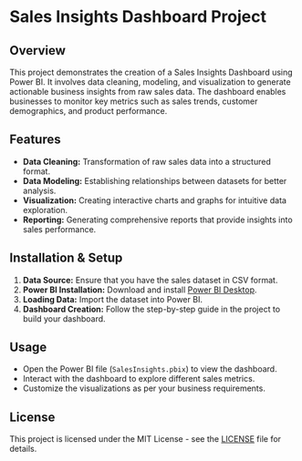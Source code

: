 # Sales Insights Dashboard Project

## Overview
This project demonstrates the creation of a Sales Insights Dashboard using Power BI. It involves data cleaning, modeling, and visualization to generate actionable business insights from raw sales data. The dashboard enables businesses to monitor key metrics such as sales trends, customer demographics, and product performance.

## Features
- **Data Cleaning:** Transformation of raw sales data into a structured format.
- **Data Modeling:** Establishing relationships between datasets for better analysis.
- **Visualization:** Creating interactive charts and graphs for intuitive data exploration.
- **Reporting:** Generating comprehensive reports that provide insights into sales performance.

## Installation & Setup
1. **Data Source:** Ensure that you have the sales dataset in CSV format.
2. **Power BI Installation:** Download and install [Power BI Desktop](https://powerbi.microsoft.com/desktop/).
3. **Loading Data:** Import the dataset into Power BI.
4. **Dashboard Creation:** Follow the step-by-step guide in the project to build your dashboard.

## Usage
- Open the Power BI file (`SalesInsights.pbix`) to view the dashboard.
- Interact with the dashboard to explore different sales metrics.
- Customize the visualizations as per your business requirements.

## License
This project is licensed under the MIT License - see the [LICENSE](LICENSE) file for details.
